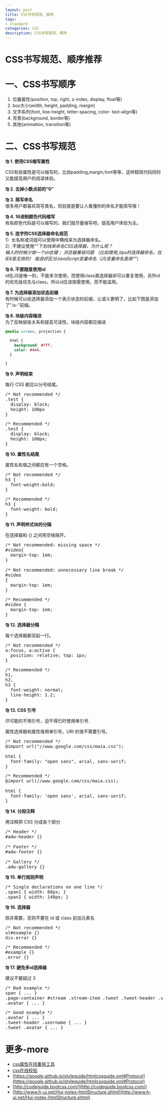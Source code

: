 ```yaml
---
layout: post
title: CSS书写规范、顺序
tags:
- standard
categories: CSS
description: CSS书写规范、顺序
---
```

# CSS书写规范、顺序推荐

# 一、CSS书写顺序

1. 位置属性(position, top, right, z-index, display, float等)  
2. box大小(width, height, padding, margin)  
3. 文字系列(font, line-height, letter-spacing, color- text-align等)  
4. 背景(background, border等)  
5. 其他(animation, transition等)  

# 二、CSS书写规范 
**♍ 1. 使用CSS缩写属性**

CSS有些属性是可以缩写的，比如padding,margin,font等等，这样精简代码同时又能提高用户的阅读体验。

**♍ 2. 去掉小数点前的“0”**

**♍ 3. 简写命名**  
很多用户都喜欢简写类名，但前提是要让人看懂你的命名才能简写哦！

**♍ 4. 16进制颜色代码缩写**  
有些颜色代码是可以缩写的，我们就尽量缩写吧，提高用户体验为主。

**♍ 5. 连字符CSS选择器命名规范**  
1）长名称或词组可以使用中横线来为选择器命名。  
2）不建议使用“_”下划线来命名CSS选择器，为什么呢？  
输入的时候少按一个shift键； 浏览器兼容问题 （比如使用_tips的选择器命名，在IE6是无效的）   能良好区分JavaScript变量命名（JS变量命名是用“_”）  

**♍ 6. 不要随意使用id**  
id在JS是唯一的，不能多次使用，而使用class类选择器却可以重复使用，另外id的优先级优先与class，所以id应该按需使用，而不能滥用。

**♍ 7. 为选择器添加状态前缀**  
有时候可以给选择器添加一个表示状态的前缀，让语义更明了，比如下图是添加了“.is-”前缀。

**♍ 8. 块级内容缩进**  
为了反映层级关系和提高可读性，块级内容都应缩进
```css
@media screen, projection {

  html {
    background: #fff;
    color: #444;
  }

}
```

**♍ 9. 声明结束**

每行 CSS 都应以分号结尾。

<pre class="badcode">
/* Not recommended */
.test {
  display: block;
  height: 100px
}
</pre>

<pre class="goodcode">
/* Recommended */
.test {
  display: block;
  height: 100px;
}
</pre>

**♍ 10. 属性名结尾**

属性名和值之间都应有一个空格。

<pre class="badcode">
/* Not recommended */
h3 {
  font-weight:bold;
}
</pre>

<pre class="goodcode">
/* Recommended */
h3 {
  font-weight: bold;
}
</pre>

**♍ 11. 声明样式块的分隔**

在选择器和 {} 之间用空格隔开。

<pre class="badcode">
/* Not recommended: missing space */
#video{
  margin-top: 1em;
}

/* Not recommended: unnecessary line break */
#video
{
  margin-top: 1em;
}
</pre>

<pre class="goodcode">
/* Recommended */
#video {
  margin-top: 1em;
}
</pre>

**♍ 12. 选择器分隔**

每个选择器都另起一行。

<pre class="badcode">
/* Not recommended */
a:focus, a:active {
  position: relative; top: 1px;
}
</pre>

<pre class="goodcode">
/* Recommended */
h1,
h2,
h3 {
  font-weight: normal;
  line-height: 1.2;
}
</pre>

**♍ 13. CSS 引号**

尽可能的不用引号，迫不得已时使用单引号.

属性选择器和属性值用单引号，URI 的值不需要引号。

<pre class="badcode">
/* Not recommended */
@import url("//www.google.com/css/maia.css");

html {
  font-family: "open sans", arial, sans-serif;
}
</pre>

<pre class="goodcode">
/* Recommended */
@import url(//www.google.com/css/maia.css);

html {
  font-family: 'open sans', arial, sans-serif;
}
</pre>

**♍ 14. 分段注释**

用注释把 CSS 分成各个部分

<pre class="goodcode">
/* Header */
#adw-header {}

/* Footer */
#adw-footer {}

/* Gallery */
.adw-gallery {}
</pre>

**♍ 15. 单行规则声明**
<pre class="goodcode">
/* Single declarations on one line */
.span1 { width: 60px; }
.span2 { width: 140px; }
</pre>

**♍ 16. 选择器**

除非需要，否则不要在 id 或 class 前加元素名

<pre class="badcode">
/* Not recommended */
ul#example {}
div.error {}
</pre>

<pre class="goodcode">
/* Recommended */
#example {}
.error {}
</pre>

**♍ 17. 避免多id选择器**

建议不要超过 3

<pre class="badcode">
/* Bad example */
span { ... }
.page-container #stream .stream-item .tweet .tweet-header .username { ... }
.avatar { ... }
</pre>

<pre class="goodcode">
/* Good example */
.avatar { ... }
.tweet-header .username { ... }
.tweet .avatar { ... }
</pre>


# 更多-more
* [css属性在线重排工具](http://csscomb.com/online)
* [css在线校验](http://jigsaw.w3.org/css-validator/)
* [https://google.github.io/styleguide/htmlcssguide.xml#Protocol](https://google.github.io/styleguide/htmlcssguide.xml#Protocol)
* [http://codeguide.bootcss.com/](http://codeguide.bootcss.com/)
* [http://www.h-ui.net/Hui-notes-htmlStructure.shtml](http://www.h-ui.net/Hui-notes-htmlStructure.shtml)